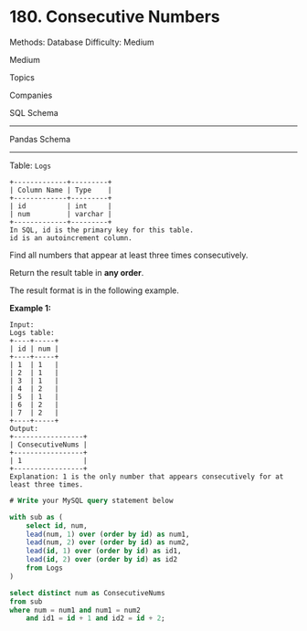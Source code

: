 # 180. Consecutive Numbers

Methods: Database
Difficulty: Medium

Medium

Topics

Companies

SQL Schema

---

Pandas Schema

---

Table: `Logs`

```
+-------------+---------+
| Column Name | Type    |
+-------------+---------+
| id          | int     |
| num         | varchar |
+-------------+---------+
In SQL, id is the primary key for this table.
id is an autoincrement column.

```

Find all numbers that appear at least three times consecutively.

Return the result table in **any order**.

The result format is in the following example.

**Example 1:**

```
Input:
Logs table:
+----+-----+
| id | num |
+----+-----+
| 1  | 1   |
| 2  | 1   |
| 3  | 1   |
| 4  | 2   |
| 5  | 1   |
| 6  | 2   |
| 7  | 2   |
+----+-----+
Output:
+-----------------+
| ConsecutiveNums |
+-----------------+
| 1               |
+-----------------+
Explanation: 1 is the only number that appears consecutively for at least three times.
```

```sql
# Write your MySQL query statement below

with sub as (
    select id, num,
    lead(num, 1) over (order by id) as num1,
    lead(num, 2) over (order by id) as num2,
    lead(id, 1) over (order by id) as id1,
    lead(id, 2) over (order by id) as id2
    from Logs
)

select distinct num as ConsecutiveNums
from sub
where num = num1 and num1 = num2 
    and id1 = id + 1 and id2 = id + 2;

```